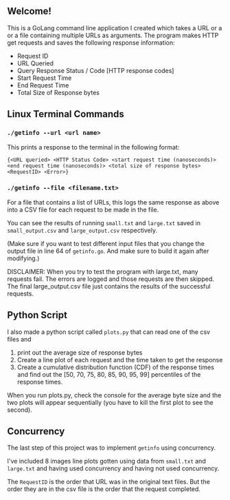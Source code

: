 ## Welcome!
This is a GoLang command line application I created which takes a URL or a
or a file containing multiple URLs as arguments. The program makes HTTP get requests and saves the following response information:

- Request ID
- URL Queried
- Query Response Status / Code [HTTP response codes]
- Start Request Time
- End Request Time
- Total Size of Response bytes


## Linux Terminal Commands

### `./getinfo --url <url name>`

This prints a response to the terminal in the following format:

`{<URL queried> <HTTP Status Code> <start request time (nanoseconds)> <end request time (nanoseconds)> <total size of response bytes> <RequestID> <Error>}`

### `./getinfo --file <filename.txt>`

For a file that contains a list of URLs, this logs the same response as above into a CSV file for 
each request to be made in the file.

You can see the results of running `small.txt` and `large.txt` saved in `small_output.csv` and 
`large_output.csv` respectively.

(Make sure if you want to test different input files that you change the output file in line 64 of `getinfo.go`. And make sure to build it again after modifying.)

DISCLAIMER: 
When you try to test the program with large.txt, many requests fail. The errors
are logged and those requests are then skipped. The final large_output.csv file 
just contains the results of the successful requests.

## Python Script

I also made a python script called `plots.py` that can read one of the csv files and

1. print out the average size of response bytes
2. Create a line plot of each request and the time taken to get the response
3. Create a cumulative distribution function (CDF) of the response times and find out the 
[50, 70, 75, 80, 85, 90, 95, 99] percentiles of the response times.

When you run plots.py, check the console for the average byte size and the 
two plots will appear sequentially (you have to kill the first plot to see the
second).

## Concurrency
The last step of this project was to implement `getinfo` using concurrency.

I've included 8 images line plots gotten using data from `small.txt` and `large.txt` and having used concurrency and having not used concurrency. 

The `RequestID` is the order that URL was in the original text files. But the order they are in the csv file is the order that the request completed.